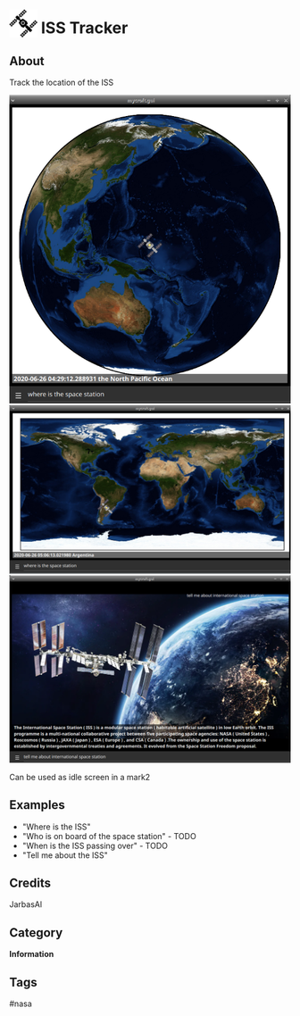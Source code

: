 # <img src='./iss2.png' width='50' height='50' style='vertical-align:bottom'/> ISS Tracker


## About

Track the location of the ISS
  
![](./gui.png)
![](./gui2.png)
![](./gui3.png)

Can be used as idle screen in a mark2

## Examples
* "Where is the ISS"
* "Who is on board of the space station" - TODO
* "When is the ISS passing over" - TODO
* "Tell me about the ISS"

## Credits
JarbasAl

## Category
**Information**

## Tags
#nasa
